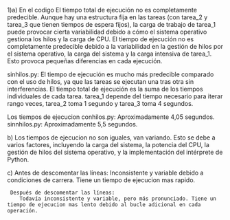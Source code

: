 1)a) En el codigo 
    El tiempo total de ejecución no es completamente predecible. Aunque hay una estructura fija en las tareas (con tarea_2 y tarea_3 que tienen tiempos de espera fijos), la carga de trabajo de tarea_1 puede provocar cierta variabilidad debido a cómo el sistema operativo gestiona los hilos y la carga de CPU.
    El tiempo de ejecución no es completamente predecible debido a la variabilidad en la gestión de hilos por el sistema operativo, la carga del sistema y la carga intensiva de tarea_1. Esto provoca pequeñas diferencias en cada ejecución.
  
  sinhilos.py: 
              El tiempo de ejecución es mucho más predecible comparado con el uso de hilos, ya que las tareas se ejecutan una tras otra sin interferencias. El tiempo total de ejecución es la suma de los tiempos individuales de cada tarea. tarea_1 depende del tiempo necesario para iterar rango veces, tarea_2 toma 1 segundo y tarea_3 toma 4 segundos.

Los tiempos de ejecucion
  conhilos.py: Aproximadamente 4,05 segundos.
  sinnhilos.py: Aproximadamente 5,5 segundos.
  
  b) Los tiempos de ejecucion no son iguales, van variando. Esto se debe a varios factores, incluyendo la carga del sistema, la potencia del CPU, la gestión de hilos del sistema operativo, y la implementación del intérprete de Python.

  c) Antes de descomentar las líneas:
        Inconsistente y variable debido a condiciones de carrera. Tiene un tiempo de ejecucion mas rapido.

     Después de descomentar las líneas:
        Todavía inconsistente y variable, pero más pronunciado. Tiene un tiempo de ejecucion mas lento debido al bucle adicional en cada operación.
